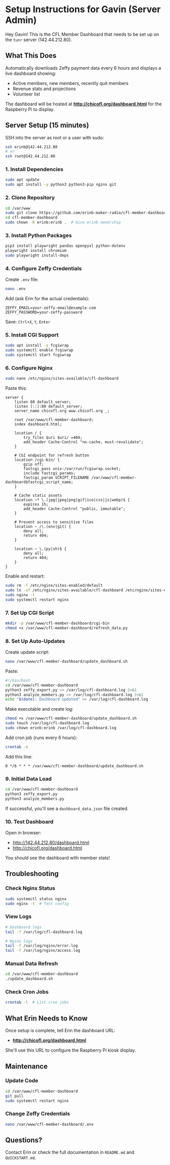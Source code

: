 # Setup Instructions for Gavin (Server Admin)

Hey Gavin! This is the CFL Member Dashboard that needs to be set up on the `tunr` server (142.44.212.80).

## What This Does

Automatically downloads Zeffy payment data every 6 hours and displays a live dashboard showing:
- Active members, new members, recently quit members
- Revenue stats and projections
- Volunteer list

The dashboard will be hosted at **http://chicofl.org/dashboard.html** for the Raspberry Pi to display.

## Server Setup (15 minutes)

SSH into the server as root or a user with sudo:

```bash
ssh erinb@142.44.212.80
# or
ssh root@142.44.212.80
```

### 1. Install Dependencies

```bash
sudo apt update
sudo apt install -y python3 python3-pip nginx git
```

### 2. Clone Repository

```bash
cd /var/www
sudo git clone https://github.com/erinb-maker-radio/cfl-member-dashboard.git
cd cfl-member-dashboard
sudo chown -R erinb:erinb .  # Give erinb ownership
```

### 3. Install Python Packages

```bash
pip3 install playwright pandas openpyxl python-dotenv
playwright install chromium
sudo playwright install-deps
```

### 4. Configure Zeffy Credentials

Create `.env` file:
```bash
nano .env
```

Add (ask Erin for the actual credentials):
```
ZEFFY_EMAIL=your-zeffy-email@example.com
ZEFFY_PASSWORD=your-zeffy-password
```

Save: `Ctrl+X`, `Y`, `Enter`

### 5. Install CGI Support

```bash
sudo apt install -y fcgiwrap
sudo systemctl enable fcgiwrap
sudo systemctl start fcgiwrap
```

### 6. Configure Nginx

```bash
sudo nano /etc/nginx/sites-available/cfl-dashboard
```

Paste this:
```nginx
server {
    listen 80 default_server;
    listen [::]:80 default_server;
    server_name chicofl.org www.chicofl.org _;

    root /var/www/cfl-member-dashboard;
    index dashboard.html;

    location / {
        try_files $uri $uri/ =404;
        add_header Cache-Control "no-cache, must-revalidate";
    }

    # CGI endpoint for refresh button
    location /cgi-bin/ {
        gzip off;
        fastcgi_pass unix:/var/run/fcgiwrap.socket;
        include fastcgi_params;
        fastcgi_param SCRIPT_FILENAME /var/www/cfl-member-dashboard$fastcgi_script_name;
    }

    # Cache static assets
    location ~* \.(jpg|jpeg|png|gif|ico|css|js|webp)$ {
        expires 1h;
        add_header Cache-Control "public, immutable";
    }

    # Prevent access to sensitive files
    location ~ /\.(env|git) {
        deny all;
        return 404;
    }

    location ~ \.(py|sh)$ {
        deny all;
        return 404;
    }
}
```

Enable and restart:
```bash
sudo rm -f /etc/nginx/sites-enabled/default
sudo ln -sf /etc/nginx/sites-available/cfl-dashboard /etc/nginx/sites-enabled/
sudo nginx -t
sudo systemctl restart nginx
```

### 7. Set Up CGI Script

```bash
mkdir -p /var/www/cfl-member-dashboard/cgi-bin
chmod +x /var/www/cfl-member-dashboard/refresh_data.py
```

### 8. Set Up Auto-Updates

Create update script:
```bash
nano /var/www/cfl-member-dashboard/update_dashboard.sh
```

Paste:
```bash
#!/bin/bash
cd /var/www/cfl-member-dashboard
python3 zeffy_export.py >> /var/log/cfl-dashboard.log 2>&1
python3 analyze_members.py >> /var/log/cfl-dashboard.log 2>&1
echo "$(date): Dashboard updated" >> /var/log/cfl-dashboard.log
```

Make executable and create log:
```bash
chmod +x /var/www/cfl-member-dashboard/update_dashboard.sh
sudo touch /var/log/cfl-dashboard.log
sudo chown erinb:erinb /var/log/cfl-dashboard.log
```

Add cron job (runs every 6 hours):
```bash
crontab -e
```

Add this line:
```
0 */6 * * * /var/www/cfl-member-dashboard/update_dashboard.sh
```

### 9. Initial Data Load

```bash
cd /var/www/cfl-member-dashboard
python3 zeffy_export.py
python3 analyze_members.py
```

If successful, you'll see a `dashboard_data.json` file created.

### 10. Test Dashboard

Open in browser:
- http://142.44.212.80/dashboard.html
- http://chicofl.org/dashboard.html

You should see the dashboard with member stats!

## Troubleshooting

### Check Nginx Status
```bash
sudo systemctl status nginx
sudo nginx -t  # Test config
```

### View Logs
```bash
# Dashboard logs
tail -f /var/log/cfl-dashboard.log

# Nginx logs
tail -f /var/log/nginx/error.log
tail -f /var/log/nginx/access.log
```

### Manual Data Refresh
```bash
cd /var/www/cfl-member-dashboard
./update_dashboard.sh
```

### Check Cron Jobs
```bash
crontab -l  # List cron jobs
```

## What Erin Needs to Know

Once setup is complete, tell Erin the dashboard URL:
- **http://chicofl.org/dashboard.html**

She'll use this URL to configure the Raspberry Pi kiosk display.

## Maintenance

### Update Code
```bash
cd /var/www/cfl-member-dashboard
git pull
sudo systemctl restart nginx
```

### Change Zeffy Credentials
```bash
nano /var/www/cfl-member-dashboard/.env
```

## Questions?

Contact Erin or check the full documentation in `README.md` and `QUICKSTART.md`.
